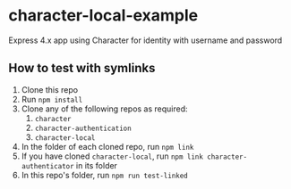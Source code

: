 # character-local-example

Express 4.x app using Character for identity with username and password

## How to test with symlinks

1. Clone this repo
1. Run `npm install`
1. Clone any of the following repos as required:
   1. `character`
   1. `character-authentication`
   1. `character-local`
1. In the folder of each cloned repo, run `npm link`
1. If you have cloned `character-local`, run `npm link character-authenticator`
   in its folder
1. In this repo's folder, run `npm run test-linked`
